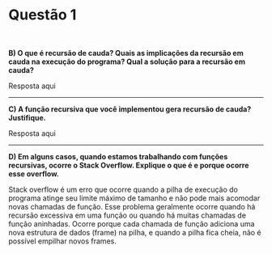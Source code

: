 # Questão 1

</br>

**B) O que é recursão de cauda? Quais as implicações da recursão em cauda na execução do programa? Qual a solução para a recursão em cauda?**

Resposta aqui

---
**C) A função recursiva que você implementou gera recursão de cauda? Justifique.**

Resposta aqui

___
**D) Em alguns casos, quando estamos trabalhando com funções recursivas, ocorre o Stack Overflow. Explique o que é e porque ocorre esse overflow.**

Stack overflow é um erro que ocorre quando a pilha de execução do programa atinge seu limite máximo de tamanho e não pode mais acomodar novas chamadas de função. Esse problema geralmente ocorre quando há recursão excessiva em uma função ou quando há muitas chamadas de função aninhadas. Ocorre porque cada chamada de função adiciona uma nova estrutura de dados (frame) na pilha, e quando a pilha fica cheia, não é possível empilhar novos frames.

